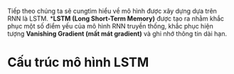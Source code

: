 Tiếp theo chúng ta sẽ cungtìm hiểu về mô hình được xây dựng dựa trên RNN là LSTM. ***LSTM (Long Short-Term Memory)** được tạo ra nhằm khắc phục một số điểm yếu của mô hình RNN truyền thống, khắc phục hiện tượng **Vanishing Gradient (mất mát gradient)** và ghi nhớ thông tin dài hạn.

# Cấu trúc mô hình LSTM


